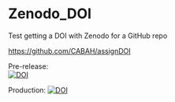 # Zenodo_DOI
Test getting a DOI with Zenodo for a GitHub repo

https://github.com/CABAH/assignDOI  

Pre-release:  
<a href="https://zenodo.org/badge/latestdoi/671745495"><img src="https://zenodo.org/badge/671745495.svg" alt="DOI"></a>

Production:
<a href="https://zenodo.org/badge/latestdoi/671745495"><img src="https://zenodo.org/badge/671745495.svg" alt="DOI"></a>

